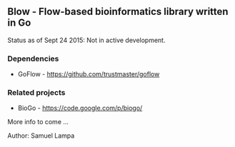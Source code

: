 ## Blow - Flow-based bioinformatics library written in Go

Status as of Sept 24 2015: Not in active development.

### Dependencies
- GoFlow - https://github.com/trustmaster/goflow

### Related projects
- BioGo - https://code.google.com/p/biogo/

More info to come ...


Author: Samuel Lampa
